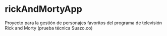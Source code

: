 # rickAndMortyApp
Proyecto para la gestión de personajes favoritos del programa de televisión Rick and Morty (prueba técnica Suazo.co)
